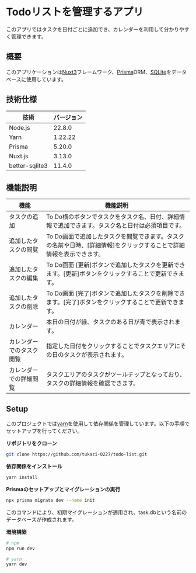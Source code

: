 # Todoリストを管理するアプリ
このアプリではタスクを日付ごとに追加でき、カレンダーを利用して分かりやすく管理できます。

## 概要
このアプリケーションは[Nuxt3](https://nuxt.com/)フレームワーク、[Prisma](https://www.prisma.io/)ORM、[SQLite](https://www.sqlite.org/)をデータベースに使用しています。
## 技術仕様
| 技術           | バージョン    |
| -------------- | ------------- |
| Node.js        | 22.8.0      |
| Yarn           | 1.22.22       |
| Prisma         | 5.20.0         |
| Nuxt.js        | 3.13.0         |
| better-sqlite3 | 11.4.0        |
## 機能説明
| 機能    | 機能説明  |
| -------------- | ------------- |
| タスクの追加 | To Do横のボタンでタスクをタスク名、日付、詳細情報で追加できます。タスク名と日付は必須項目です。  |
| 追加したタスクの閲覧  | To Do画面で追加したタスクを閲覧できます。タスクの名前や日時、[詳細情報]をクリックすることで詳細情報を表示できます。  |
| 追加したタスクの編集 | To Do画面 [更新]ボタンで追加したタスクを更新できます。[更新]ボタンをクリックすることで更新できます。  |
| 追加したタスクの削除 | To Do画面 [完了]ボタンで追加したタスクを削除できます。[完了]ボタンをクリックすることで更新できます。  |
| カレンダー| 本日の日付が緑、タスクのある日が青で表示されます。  |
| カレンダーでのタスク閲覧  | 指定した日付をクリックすることでタスクエリアにその日のタスクが表示されます。  |
| カレンダーでの詳細閲覧  | タスクエリアのタスクがツールチップとなっており、タスクの詳細情報を確認できます。  |
## Setup
このプロジェクトでは[yarn](https://yarnpkg.com/)を使用して依存関係を管理しています。以下の手順でセットアップを行ってください。

**リポジトリをクローン**

```bash
git clone https://github.com/tukazi-0227/todo-list.git
```

**依存関係をインストール**
```bash
yarn install
```

**Prismaのセットアップとマイグレーションの実行**
```bash
npx prisma migrate dev --name init
```
このコマンドにより、初期マイグレーションが適用され、task.dbという名前のデータベースが作成されます。

**環境構築**
```bash
# npm
npm run dev

# yarn
yarn dev
```
